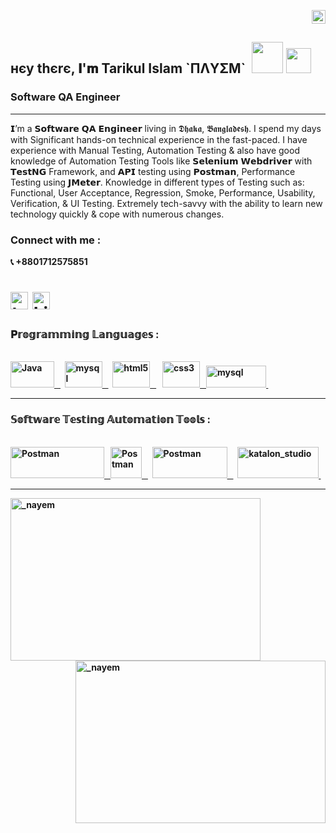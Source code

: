 
<p align="right"><img src="https://komarev.com/ghpvc/?username=tarikulnayem94&label=Profile%20views&color=FF1919&style=flat" alt="nayem"  height="22"/><p align="left"><h2>нєу thєrє, 𝐈'𝐦 Tarikul Islam `ПΛYΣM` &nbsp<img src="https://emojis.slackmojis.com/emojis/images/1617398953/26746/hi-ya.gif?1617398953" width="50"/>&nbsp<img src="https://emojis.slackmojis.com/emojis/images/1531849430/4246/blob-sunglasses.gif?1531849430" width="40"/></h2> 
</p>

<h3>Software QA Engineer</h3>

<hr>
<p>
𝗜’m a 𝗦𝗼𝗳𝘁𝘄𝗮𝗿𝗲 𝗤𝗔 𝗘𝗻𝗴𝗶𝗻𝗲𝗲𝗿 living in 𝕯𝖍𝖆𝖐𝖆, 𝕭𝖆𝖓𝖌𝖑𝖆𝖉𝖊𝖘𝖍. I spend my days with Significant hands-on technical experience in the fast-paced. I have experience with Manual Testing, Automation Testing & also have good knowledge of Automation Testing Tools like 𝗦𝗲𝗹𝗲𝗻𝗶𝘂𝗺 𝗪𝗲𝗯𝗱𝗿𝗶𝘃𝗲𝗿 with 𝗧𝗲𝘀𝘁𝗡𝗚 Framework, and 𝗔𝗣𝗜 testing using 𝗣𝗼𝘀𝘁𝗺𝗮𝗻, Performance Testing using 𝗝𝗠𝗲𝘁𝗲𝗿. Knowledge in different types of Testing such as: Functional, User Acceptance, Regression, Smoke, Performance, Usability, Verification, & UI Testing. Extremely tech-savvy with the ability to learn new technology quickly & cope with numerous changes. 
</p> 
<h3 align="left" ><b> Connect with me : </h3>

<p style="list-style : none"><g-emoji class="g-emoji" alias="telephone_receiver" fallback-src="https://github.githubassets.com/images/icons/emoji/unicode/1f4de.png"> 📞</g-emoji> +8801712575851
&nbsp  
</p>

<h1 align="left"><a href="mailto:tarikul.ewu@gmail.com?subject=Github%20Visitor&body=Hi%20nayem,..."><img src="http://img.shields.io/badge/-@gmail.com-_?label=Send%20Mail&style=social&logo=gmail" height = "28" alt="tarikul.ewu@gmail.com"></a>
<a href="https://www.linkedin.com/in/nayem94" target="_blank" rel="nofollow"> <img src="https://camo.githubusercontent.com/a0182f84f3e188a2e03f07520e29be1eccdd96e4182adcb829c8f1633354bba6/68747470733a2f2f696d672e736869656c64732e696f2f62616467652f2532302d436f6e6e6563742d626c61636b3f636f6c6f723d313431373141266c6162656c436f6c6f723d323132313231266c6f676f3d6c696e6b6564696e266c6f676f436f6c6f723d666666666666" alt="LinkedIn Connect" data-canonical-src="https://www.vectorlogo.zone/logos/linkedin/linkedin-ar21.svg" height = "28"></a>
<br>
 
<h3 align="left"><b> 𝐏𝕣𝕠𝕘𝕣𝕒𝕞𝕞𝕚𝕟𝕘 𝕃𝕒𝕟𝕘𝕦𝕒𝕘𝕖𝕤 : </h3> 
<p>
<br>
<a href="https://www.java.com/en/" target="_blank"> <img src="https://www.vectorlogo.zone/logos/java/java-ar21.svg" alt="Java" width="70" height="42"/> &nbsp </a>&nbsp
<a href="https://www.mysql.com/" target="_blank"> <img src="https://www.vectorlogo.zone/logos/mysql/mysql-official.svg" alt="mysql" width="60" height="42"/> &nbsp </a>&nbsp
<a href="https://www.w3.org/html/" target="_blank"> <img src="https://www.vectorlogo.zone/logos/w3_html5/w3_html5-ar21.svg" alt="html5" width="60" height="42"/> &nbsp </a>&nbsp</a>&nbsp
<a href="https://www.w3schools.com/css/" target="_blank"> <img src="https://www.vectorlogo.zone/logos/netlifyapp_watercss/netlifyapp_watercss-ar21.svg"  alt="css3" width="60" height="42"/> &nbsp </a>
<a href="https://www.python.org/" target="_blank"> <img src="https://www.vectorlogo.zone/logos/python/python-official.svg" alt="mysql" width="96" height="35"/>  </a>
&nbsp
</p>
 
<hr>
<h3 align="left"><b> 𝕊𝕠𝕗𝕥𝕨𝕒𝕣𝕖 𝕋𝕖𝕤𝕥𝕚𝕟𝕘 𝔸𝕦𝕥𝕠𝕞𝕒𝕥𝕚𝕠𝕟 𝕋𝕠𝕠𝕝𝕤 : </h3> 
<p>
<br>
<a href="https://jmeter.apache.org/" target="_blank"> <img src="https://jmeter.apache.org/images/logo.svg" alt="Postman" width="150" height="50"/> &nbsp
<a href="https://www.postman.com/" target="_blank"> <img src="https://www.vectorlogo.zone/logos/getpostman/getpostman-icon.svg" alt="Postman" width="50" height="50"/> &nbsp </a> &nbsp
<a href="https://jmeter.apache.org/" target="_blank"> <img src="https://upload.wikimedia.org/wikipedia/commons/9/9f/Selenium_logo.svg" alt="Postman" width="120" height="50"/> &nbsp </a> &nbsp
<a href="https://testng.org/doc/" target="_blank"> <img src="https://upload.wikimedia.org/wikipedia/commons/e/e4/Katalon-logo-vector.svg" alt="katalon_studio" width="130" height="50"/>
</a> &nbsp 

</p>
<hr>
<img align="left" target="_blank" alt="_nayem" src="https://media.giphy.com/media/qgQUggAC3Pfv687qPC/giphy.gif" width="400" height="260"/> 
<img align="right" target="_blank" alt="_nayem" src="https://media.giphy.com/media/J67qxGAJvwFOjxAqPM/giphy.gif" width="400" height="260"/> 
</a>

<!---
tarikulnayem94/tarikulnayem94 is a ✨ special ✨ repository because its `README.md` (this file) appears on your GitHub profile.
You can click the Preview link to take a look at your changes.
--->
